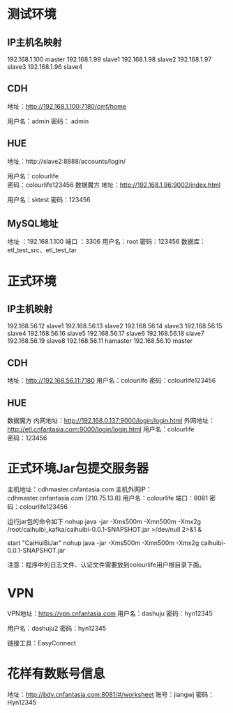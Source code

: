 # 测试环境

## IP主机名映射

192.168.1.100  master
192.168.1.99 slave1
192.168.1.98 slave2
192.168.1.97 slave3
192.168.1.96 slave4

## CDH

地址：http://192.168.1.100:7180/cmf/home

用户名：admin
密码： admin

## HUE

地址：http://slave2:8888/accounts/login/

用户名：colourlife         
密码：colourlife123456
数据魔方
地址：http://192.168.1.96:9002/index.html

用户名：sktest
密码：123456

## MySQL地址

地址 ：192.168.1.100 
端口 ：3306
用户名：root
密码：123456
数据库：etl_test_src、etl_test_tar

# 正式环境

## IP主机映射

192.168.56.12 slave1
192.168.56.13 slave2
192.168.56.14 slave3
192.168.56.15 slave4
192.168.56.16 slave5
192.168.56.17 slave6
192.168.56.18 slave7
192.168.56.19 slave8
192.168.56.11 hamaster
192.168.56.10 master

## CDH

地址：http://192.168.56.11:7180
用户名：colourlife
密码：colourlife123456

## HUE

数据魔方
内网地址：http://192.168.0.137:9000/login/login.html
外网地址：http://etl.cnfantasia.com:9000/login/login.html
用户名：colourlife     
密码：123456

# 正式环境Jar包提交服务器
 

主机地址：cdhmaster.cnfantasia.com
主机外网IP：cdhmaster.cnfantasia.com [210.75.13.8]
用户名：colourlife
端口：8081
密码：colourlife123456

运行jar包的命令如下
nohup java -jar  -Xms500m -Xmn500m -Xmx2g /root/caihuibi_kafka/caihuibi-0.0.1-SNAPSHOT.jar  >/dev/null  2>&1 &

start "CaiHuiBiJar" nohup java -jar  -Xms500m -Xmn500m -Xmx2g caihuibi-0.0.1-SNAPSHOT.jar 

注意：程序中的日志文件、认证文件需要放到colourlife用户根目录下面。

# VPN

VPN地址：https://vpn.cnfantasia.com
用户名：dashuju
密码：hyn12345

用户名：dashuju2
密码：hyn12345

链接工具：EasyConnect


# 花样有数账号信息

地址：http://bdv.cnfantasia.com:8081/#/worksheet
账号：jiangwj
密码：Hyn12345
